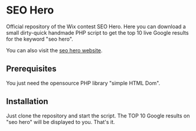 # SEO Hero
Official repository of the Wix contest SEO Hero. 
Here you can download a small dirty-quick handmade PHP script to get the top 10 live Google results for the keyword "seo hero".

You can also visit the [seo hero website](http://www.seo-zero.com).

## Prerequisites

You just need the opensource PHP library "simple HTML Dom".

## Installation

Just clone the repository and start the script. The TOP 10 Google results on "seo hero" will be displayed to you. That's it.